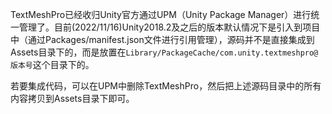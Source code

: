 TextMeshPro已经收归Unity官方通过UPM（Unity Package Manager）进行统一管理了。目前(2022/11/16)Unity2018.2及之后的版本默认情况下是引入到项目中（通过Packages/manifest.json文件进行引用管理），源码并不是直接集成到Assets目录下的，而是放置在``Library/PackageCache/com.unity.textmeshpro@版本号``这个目录下的。

若要集成代码，可以在UPM中删除TextMeshPro，然后把上述源码目录中的所有内容拷贝到Assets目录下即可。
